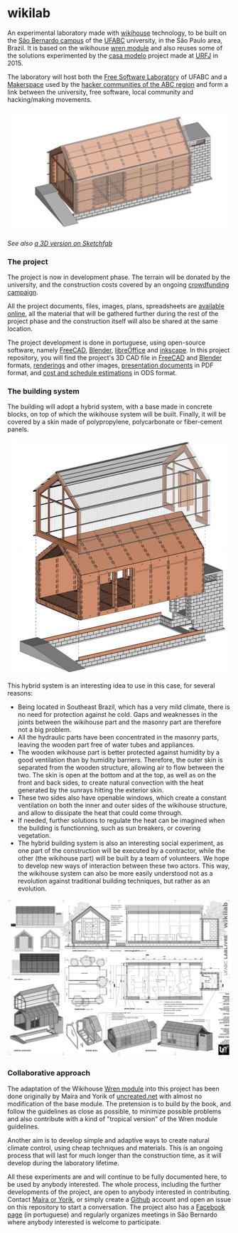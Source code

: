 # wikilab

An experimental laboratory made with [wikihouse](http://wikihouse.cc/) technology, to be built on the [São Bernardo campus](https://www.google.com.br/maps/place/UFABC+-+Universidade+Federal+do+ABC+-+Campus+S%C3%A3o+Bernardo+do+Campo/@-23.6774308,-46.5664299,17z/data=!3m1!4b1!4m5!3m4!1s0x94ce43a800827001:0xb566e18f4220a86b!8m2!3d-23.6774308!4d-46.5642412?hl=en) of the [UFABC](http://www.ufabc.edu.br/) university, in the São Paulo area, Brazil. It is based on the wikihouse [wren module](https://github.com/wikihouseproject/Wren/wiki/Wren-Technical-Design-Guide) and also reuses some of the solutions experimented by the [casa modelo](http://www.archdaily.com.br/br/773676/casa-revista-a-primeira-casa-fabricada-digitalmente-no-brasil) project made at [URFJ](https://ufrj.br/) in 2015.

The laboratory will host both the [Free Software Laboratory](http://pesquisa.ufabc.edu.br/lablivre/) of UFABC and a [Makerspace](https://en.wikipedia.org/wiki/Hackerspace) used by the [hacker communities of the ABC region](http://www.facebook.com/abcmakerspace/) and form a link between the university, free software, local community and  hacking/making movements.

![](render/0007.jpg)

*See also [a 3D version on Sketchfab](https://sketchfab.com/models/25cfcc0eaea24e3394ba76c1929d31ca)*

### The project

The project is now in development phase. The terrain will be donated by the university, and the construction costs covered by an ongoing [crowdfunding campaign](https://www.catarse.me/wikilab).

All the project documents, files, images, plans, spreadsheets are [available online](https://github.com/uncreatednet/wikilab-ufabc), all the material that will be gathered further during the rest of the project phase and the construction itself will also be shared at the same location.

The project development is done in portuguese, using open-source software, namely [FreeCAD](http//www.freecadweb.org), [Blender](http//www.blender.org), [libreOffice](http//www.libreoffice.org) and [inkscape](http://www.inkscape.org). In this project repository, you will find the project's 3D CAD file in [FreeCAD](wikilab.FCStd) and [Blender](wikilab.blend) formats, [renderings](render/) and other images, [presentation documents](folhas/) in PDF format, and [cost and schedule estimations](or%C3%A7amento.ods) in ODS format.

### The building system

The building will adopt a hybrid system, with a base made in concrete blocks, on top of which the wikihouse system will be built. Finally, it will be covered by a skin made of polypropylene, polycarbonate or fiber-cement panels.

![](render/0012.jpg)

This hybrid system is an interesting idea to use in this case, for several reasons:

* Being located in Southeast Brazil, which has a very mild climate, there is no need for protection against he cold. Gaps and weaknesses in the joints  between the wikihouse part and the masonry part are therefore not a big problem.
* All the hydraulic parts have been concentrated in the masonry parts, leaving the wooden part free of water tubes and appliances.
* The wooden wikihouse part is better protected against humidity by a good ventilation than by humidity barriers. Therefore, the outer skin is separated from the wooden structure, allowing air to flow between the two. The skin is open at the bottom and at the top, as well as on the front and back sides, to create natural convection with the heat generated by the sunrays hitting the exterior skin.
* These two sides also have openable windows, which create a constant ventilation on both the inner and outer sides of the wikihouse structure, and allow to dissipate the heat that could come through.
* If needed, further solutions to regulate the heat can be imagined when the building is functionning, such as sun breakers, or covering vegetation.
* The hybrid building system is also an interesting social experiment, as one part of the construction will be executed by a contractor, while the other (the wikihouse part) will be built by a team of volunteers.  We hope to develop new ways of interaction between these two actors. This way, the wikihouse system can also be more easily understood not as a revolution against traditional building techniques, but rather as an evolution.

![](render/0038.jpg)

### Collaborative approach

The adaptation of the Wikihouse [Wren module](https://github.com/wikihouseproject/Wren/wiki/Wren-Technical-Design-Guide) into this project has been done originally by Maíra and Yorik of [uncreated.net](http//www.uncreated.net) with almost no modification of the base module. The pretension is to build by the book, and follow the guidelines as close as possible, to minimize possible problems and also contribute with a kind of "tropical version" of the Wren module guidelines.

Another aim is to develop simple and adaptive ways to create natural climate control, using cheap techniques and materials. This is an ongoing process that will last for much longer than the construction time, as it will develop during the laboratory lifetime.

All these experiments are and will continue to be fully documented here, to be used by anybody interested. The whole process, including the further developments of the project, are open to anybody interested in contributing. Contact [Maíra or Yorik](http//www.uncreated.net), or simply create a [Github](http//www.github.com) account and open an issue on this repository to start a conversation. The project also has a [Facebook page](https://www.facebook.com/wikilab.abc/) (in portuguese) and regularly organizes meetings in São Bernardo where anybody interested is welcome to participate.



